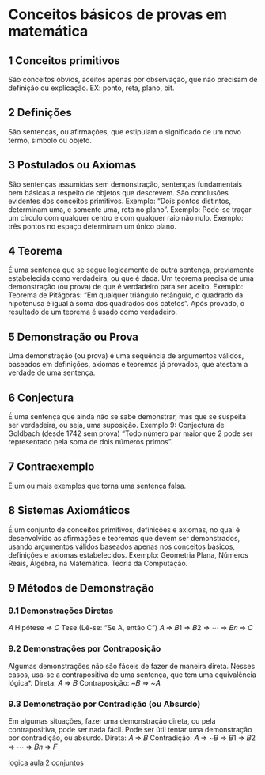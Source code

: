 # Conceitos básicos de provas em matemática

## 1 Conceitos primitivos

São conceitos óbvios, aceitos apenas por observação, que não precisam de definição ou explicação.
EX: ponto, reta, plano, bit.

## 2 Definições

São sentenças, ou afirmações, que estipulam o significado de um novo termo, símbolo ou objeto.

## 3 Postulados ou Axiomas

São sentenças assumidas sem demonstração,
sentenças fundamentais bem básicas a respeito de
objetos que descrevem. São conclusões evidentes
dos conceitos primitivos.
Exemplo: “Dois pontos distintos, determinam uma,
e somente uma, reta no plano”.
Exemplo: Pode-se traçar um círculo com qualquer
centro e com qualquer raio não nulo.
Exemplo: três pontos no espaço determinam um
único plano.

## 4 Teorema

É uma sentença que se segue logicamente de
outra sentença, previamente estabelecida como
verdadeira, ou que é dada. Um teorema precisa
de uma demonstração (ou prova) de que é
verdadeiro para ser aceito.
Exemplo: Teorema de Pitágoras: “Em qualquer
triângulo retângulo, o quadrado da hipotenusa é
igual à soma dos quadrados dos catetos”.
Após provado, o resultado de um teorema é usado
como verdadeiro.

## 5 Demonstração ou Prova

Uma demonstração (ou prova) é uma
sequência de argumentos válidos,
baseados em definições, axiomas e
teoremas já provados, que atestam a
verdade de uma sentença.

## 6 Conjectura

É uma sentença que ainda não se sabe
demonstrar, mas que se suspeita ser verdadeira,
ou seja, uma suposição.
Exemplo 9: Conjectura de Goldbach (desde 1742
sem prova)
“Todo número par maior que 2 pode ser
representado pela soma de dois números
primos”.

## 7 Contraexemplo

É um ou mais exemplos que torna uma
sentença falsa.

## 8 Sistemas Axiomáticos

É um conjunto de conceitos primitivos, definições e
axiomas, no qual é desenvolvido as afirmações e
teoremas que devem ser demonstrados, usando
argumentos válidos baseados apenas nos conceitos
básicos, definições e axiomas estabelecidos.
Exemplo: Geometria Plana, Números Reais,
Álgebra, na Matemática.
Teoria da Computação.

## 9 Métodos de Demonstração

### 9.1 Demonstrações Diretas

𝐴 Hipótese ⇒ 𝐶 Tese
(Lê-se: “Se A, então C”)
𝐴 ⇒ 𝐵1 ⇒ 𝐵2 ⇒ ⋯ ⇒ 𝐵𝑛 ⇒ 𝐶

### 9.2 Demonstrações por Contraposição

Algumas demonstrações não são fáceis de
fazer de maneira direta. Nesses casos, usa-se
a contrapositiva de uma sentença, que tem
uma equivalência lógica\*.
Direta: 𝐴 ⇒ 𝐵
Contraposição: ~𝐵 ⇒ ~𝐴

### 9.3 Demonstração por Contradição (ou Absurdo)

Em algumas situações, fazer uma
demonstração direta, ou pela
contrapositiva, pode ser nada fácil.
Pode ser útil tentar uma demonstração
por contradição, ou absurdo.
Direta: 𝐴 ⇒ 𝐵
Contradição: 𝐴 ⇒ ~𝐵 ⇒ 𝐵1 ⇒ 𝐵2 ⇒ ⋯ ⇒
𝐵𝑛 ⇒ 𝐹

[logica aula 2](logica-aula2.md)
[conjuntos](conjuntos.md)
